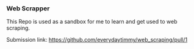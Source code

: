 ### Web Scrapper

This Repo is used as a sandbox for me to learn and get used to web scraping. 

Submission link:
https://github.com/everydaytimmy/web_scraping/pull/1